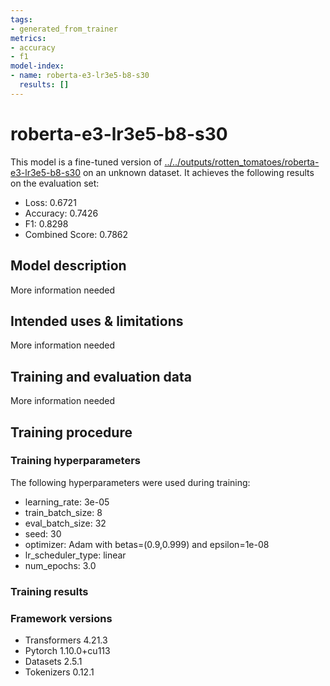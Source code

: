```yaml
---
tags:
- generated_from_trainer
metrics:
- accuracy
- f1
model-index:
- name: roberta-e3-lr3e5-b8-s30
  results: []
---
```


<!-- This model card has been generated automatically according to the information the Trainer had access to. You
should probably proofread and complete it, then remove this comment. -->

# roberta-e3-lr3e5-b8-s30

This model is a fine-tuned version of [../../outputs/rotten_tomatoes/roberta-e3-lr3e5-b8-s30](https://huggingface.co/../../outputs/rotten_tomatoes/roberta-e3-lr3e5-b8-s30) on an unknown dataset.
It achieves the following results on the evaluation set:
- Loss: 0.6721
- Accuracy: 0.7426
- F1: 0.8298
- Combined Score: 0.7862

## Model description

More information needed

## Intended uses & limitations

More information needed

## Training and evaluation data

More information needed

## Training procedure

### Training hyperparameters

The following hyperparameters were used during training:
- learning_rate: 3e-05
- train_batch_size: 8
- eval_batch_size: 32
- seed: 30
- optimizer: Adam with betas=(0.9,0.999) and epsilon=1e-08
- lr_scheduler_type: linear
- num_epochs: 3.0

### Training results



### Framework versions

- Transformers 4.21.3
- Pytorch 1.10.0+cu113
- Datasets 2.5.1
- Tokenizers 0.12.1
